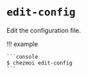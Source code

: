 # `edit-config`

Edit the configuration file.

!!! example

    ```console
    $ chezmoi edit-config
    ```
